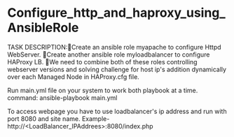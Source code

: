 # Configure_http_and_haproxy_using_AnsibleRole
TASK DESCRIPTION:🔅Create an ansible role myapache to configure Httpd WebServer.  🔅Create another ansible role myloadbalancer to configure HAProxy LB.  🔅We need to combine both of these roles controlling webserver versions   and solving challenge for host ip's  addition  dynamically over  each Managed  Node  in  HAProxy.cfg file.


Run main.yml file on your system to work both playbook at a time.
command: ansible-playbook main.yml


To access webpage you have to use loadbalancer's ip address and run with port 8080 and site name.
Example- http://<LoadBalancer_IPAddrees>:8080/index.php
